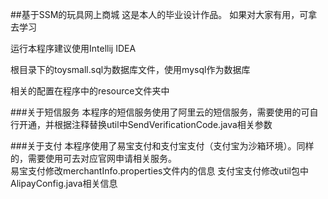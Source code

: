 ##基于SSM的玩具网上商城
这是本人的毕业设计作品。 如果对大家有用，可拿去学习 

运行本程序建议使用Intellij IDEA

根目录下的toysmall.sql为数据库文件，使用mysql作为数据库

相关的配置在程序中的resource文件夹中

###关于短信服务
本程序的短信服务使用了阿里云的短信服务，需要使用的可自行开通，并根据注释替换util中SendVerificationCode.java相关参数

###关于支付
本程序使用了易宝支付和支付宝支付（支付宝为沙箱环境）。同样的，需要使用可去对应官网申请相关服务。  
易宝支付修改merchantInfo.properties文件内的信息
支付宝支付修改util包中AlipayConfig.java相关信息